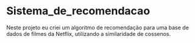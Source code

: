 # Sistema_de_recomendacao

Neste projeto eu criei um algoritmo de recomendação para uma base de dados de filmes da Netflix, utilizando a similaridade de cossenos. 
